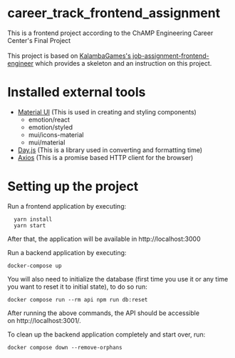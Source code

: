 # career_track_frontend_assignment
This is a frontend project according to the ChAMP Engineering Career Center's Final Project <br/> <br/>
This project is based on [KalambaGames's job-assignment-frontend-engineer](https://github.com/KalambaGames/job-assignment-frontend-engineer) which provides a skeleton and an instruction on this project.

# Installed external tools
- [Material UI](https://mui.com) (This is used in creating and styling components)
  - emotion/react
  - emotion/styled
  - mui/icons-material
  - mui/material
- [Day.js](https://day.js.org/en/) (This is a library used in converting and formatting time)
- [Axios](https://axios-http.com) (This is a promise based HTTP client for the browser)

# Setting up the project
Run a frontend application by executing:
```
  yarn install
  yarn start
```

After that, the application will be available in http://localhost:3000 <br/>

Run a backend application by executing:
```
docker-compose up
```

You will also need to initialize the database (first time you use it or any time you want to reset it to initial state), to do so run:
```
docker compose run --rm api npm run db:reset
```

After running the above commands, the API should be accessible on http://localhost:3001/.

To clean up the backend application completely and start over, run:
```
docker compose down --remove-orphans
```
